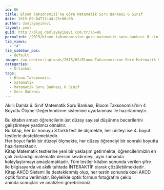 ```yaml
---
id: 86
title: Bloom Taksonomisi’ne Göre Matematik Soru Bankası 6 Sınıf
date: 2015-09-04T17:44:23+00:00
author: damlayayinevi
layout: post
guid: http://blog.damlayayinevi.com.tr/?p=86
permalink: /2015/bloom-taksonomisine-gore-matematik-soru-bankasi-6-sinif/
tie_views:
  - "4"
tie_sidebar_pos:
  - default
image: /wp-content/uploads/2015/09/Bloom-Taksonomisine-Göre-Matematik-Soru-Bankası2.jpg
categories:
  - Ortaokul
tags:
  - Bloom Taksonomisi
  - matematik
  - Matematik Soru Bankası 6 Sınıf
  - Soru Bankası
---
```

Akıllı Damla 6. Sınıf Matematik Soru Bankası, Bloom Taksonomisi’nin 4 Boyutlu Ölçme-Değerlendirme sistemine uyarlanması ile hazırlanmıştır.

Bu kitabın amacı öğrencilerin üst düzey sayısal düşünme becerilerini geliştirmeye yardımcı olmaktır.  
Bu kitap, her bir konuyu 3 farklı test ile ölçmekte, her üniteyi ise 4. boyut testlerle desteklemektedir.  
Her boyut farklı bir düzeyi ölçmekte, her düzey öğrenciyi bir sonraki boyutta hazırlamaktadır.  
Kitap Matematik testlerine yeni bir yaklaşım getirmekte, öğrencilerimizin en çok zorlandığı matematik dersini sevdirmeyi, aynı zamanda kolaylaştırmayı amaçlamaktadır. Tüm testler kitabın sonunda verilen şifre ile bilgisayarda ve akıllı tahtada İNTERAKTİF olarak çözülebilmektedir.  
Kitap AKOD Sistemi ile desteklenmiş olup, her testin sonunda özel AKOD optik formu verilmiştir. Böylelikle optik formun fotoğrafını çekip anında sonuçları ve analizleri görebilirsiniz.